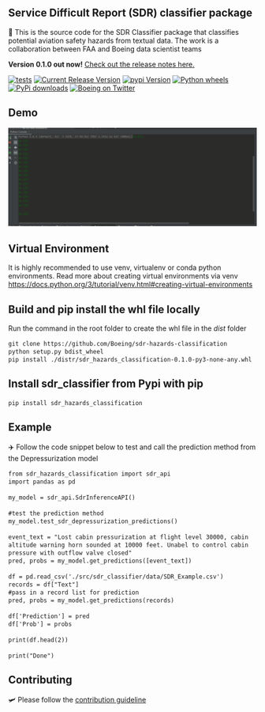 ## Service Difficult Report (SDR) classifier package
:rocket: This is the source code for the SDR Classifier package that classifies potential aviation safety hazards from textual data.  The work is a collaboration between FAA and Boeing data scientist teams

**Version 0.1.0 out now!**
[Check out the release notes here.](https://github.com/Boeing/sdr-hazards-classification/releases)

[![tests](https://github.com/Boeing/sdr-hazards-classification/actions/workflows/python-package.yml/badge.svg)](https://github.com/Boeing/sdr-hazards-classification/actions/workflows/python-package.yml)
[![Current Release Version](https://img.shields.io/github/release/Boeing/sdr-hazards-classification.svg?style=flat-square&logo=github)](https://github.com/Boeing/sdr-hazards-classification/releases)
[![pypi Version](https://img.shields.io/pypi/v/sdr-hazards-classification.svg?style=flat-square&logo=pypi&logoColor=white)](https://pypi.org/project/sdr-hazards-classification/)
[![Python wheels](https://img.shields.io/badge/wheels-%E2%9C%93-4c1.svg?longCache=true&style=flat-square&logo=python&logoColor=white)](https://github.com/Boeing/sdr-hazards-classification/releases)
[![PyPi downloads](https://static.pepy.tech/personalized-badge/sdr-hazards-classification?period=total&units=international_system&left_color=grey&right_color=orange&left_text=pip%20downloads)](https://pypi.org/project/sdr-hazards-classification/)
[![Boeing on Twitter](https://img.shields.io/twitter/follow/boeing.svg?style=social&label=Follow)](https://twitter.com/boeing)

## Demo
![](https://github.com/Boeing/sdr-hazards-classification/blob/hai-branch/img/sdr_classifier.gif)

## Virtual Environment
It is highly recommended to use venv, virtualenv or conda python environments. Read more about creating virtual environments via venv
https://docs.python.org/3/tutorial/venv.html#creating-virtual-environments

## Build and pip install the whl file locally
Run the command in the root folder to create the whl file in the _dist_ folder
```
git clone https://github.com/Boeing/sdr-hazards-classification
python setup.py bdist_wheel
pip install ./distr/sdr_hazards_classification-0.1.0-py3-none-any.whl
```

## Install sdr_classifier from Pypi with pip
```
pip install sdr_hazards_classification
```

## Example
:airplane: Follow the code snippet below to test and call the prediction method from the Depressurization model

```
from sdr_hazards_classification import sdr_api
import pandas as pd

my_model = sdr_api.SdrInferenceAPI()

#test the prediction method
my_model.test_sdr_depressurization_predictions()

event_text = "Lost cabin pressurization at flight level 30000, cabin altitude warning horn sounded at 10000 feet. Unabel to control cabin pressure with outflow valve closed"
pred, probs = my_model.get_predictions([event_text])

df = pd.read_csv('./src/sdr_classifier/data/SDR_Example.csv')
records = df["Text"]
#pass in a record list for prediction
pred, probs = my_model.get_predictions(records)

df['Prediction'] = pred
df['Prob'] = probs

print(df.head(2))

print("Done")
```
## Contributing
🛩️ Please follow the [contribution guideline](https://github.com/Boeing/sdr-hazards-classification/CONTRIBUTING.md)
